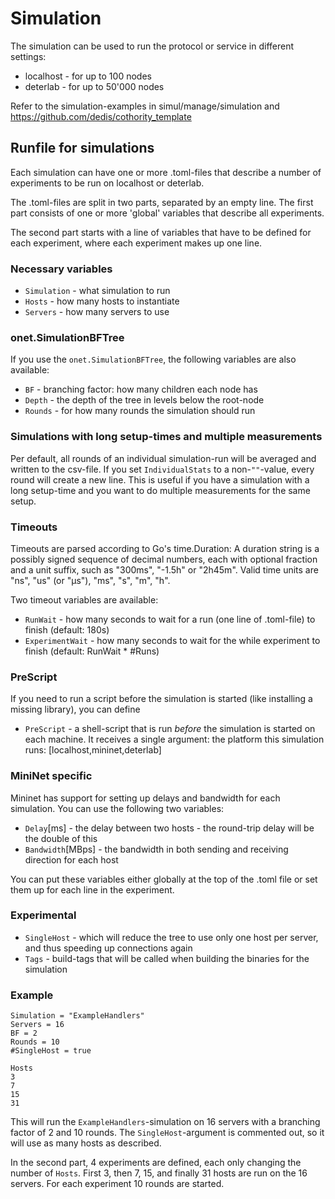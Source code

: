 # Simulation

The simulation can be used to run the protocol or service in
different settings:

- localhost - for up to 100 nodes
- deterlab - for up to 50'000 nodes

Refer to the simulation-examples in simul/manage/simulation and
https://github.com/dedis/cothority_template

## Runfile for simulations

Each simulation can have one or more .toml-files that describe a number of experiments
to be run on localhost or deterlab.

The .toml-files are split in two parts, separated by an empty line. The first
part consists of one or more 'global' variables that describe all experiments.

The second part starts with a line of variables that have to be defined for each
experiment, where each experiment makes up one line.

### Necessary variables

- `Simulation` - what simulation to run
- `Hosts` - how many hosts to instantiate
- `Servers` - how many servers to use

### onet.SimulationBFTree

If you use the `onet.SimulationBFTree`, the following variables are also available:

- `BF` - branching factor: how many children each node has
- `Depth` - the depth of the tree in levels below the root-node
- `Rounds` - for how many rounds the simulation should run

### Simulations with long setup-times and multiple measurements

Per default, all rounds of an individual simulation-run will be averaged and
written to the csv-file. If you set `IndividualStats` to a non-`""`-value,
every round will create a new line. This is useful if you have a simulation
with a long setup-time and you want to do multiple measurements for the same
setup.

### Timeouts

Timeouts are parsed according to Go's time.Duration: A duration string
is a possibly signed sequence of decimal numbers, each with optional
fraction and a unit suffix, such as "300ms", "-1.5h" or "2h45m". Valid
time units are "ns", "us" (or "µs"), "ms", "s", "m", "h".

Two timeout variables are available:

- `RunWait` - how many seconds to wait for a run (one line of .toml-file) to finish
    (default: 180s)
- `ExperimentWait` - how many seconds to wait for the while experiment to finish
    (default: RunWait * #Runs)

### PreScript

If you need to run a script before the simulation is started (like installing
a missing library), you can define

- `PreScript` - a shell-script that is run _before_ the simulation is started
  on each machine.
  It receives a single argument: the platform this simulation runs:
  [localhost,mininet,deterlab]

### MiniNet specific

Mininet has support for setting up delays and bandwidth for each simulation.
You can use the following two variables:
- `Delay`[ms] - the delay between two hosts - the round-trip delay will be
the double of this
- `Bandwidth`[MBps] - the bandwidth in both sending and receiving direction
for each host

You can put these variables either globally at the top of the .toml file or
set them up for each line in the experiment.

### Experimental

- `SingleHost` - which will reduce the tree to use only one host per server, and
thus speeding up connections again
- `Tags` - build-tags that will be called when building the binaries for the
simulation

### Example

    Simulation = "ExampleHandlers"
    Servers = 16
    BF = 2
    Rounds = 10
    #SingleHost = true

    Hosts
    3
    7
    15
    31

This will run the `ExampleHandlers`-simulation on 16 servers with a branching
factor of 2 and 10 rounds. The `SingleHost`-argument is commented out, so it
will use as many hosts as described.

In the second part, 4 experiments are defined, each only changing the number
of `Hosts`. First 3, then 7, 15, and finally 31 hosts are run on the 16
servers. For each experiment 10 rounds are started.
